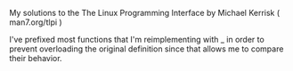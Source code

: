 My solutions to the The Linux Programming Interface by Michael Kerrisk ( man7.org/tlpi )

I've prefixed most functions that I'm reimplementing with _ in order to prevent overloading the original definition since that allows me to compare their behavior.
